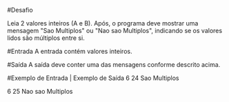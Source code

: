 #Desafio

Leia 2 valores inteiros (A e B). Após, o programa deve mostrar uma mensagem "Sao Multiplos" ou "Nao sao Multiplos", indicando se os valores lidos são múltiplos entre si.

#Entrada
A entrada contém valores inteiros.

#Saída
A saída deve conter uma das mensagens conforme descrito acima.


#Exemplo de Entrada | Exemplo de Saída
6 24                       Sao Multiplos

6 25                       Nao sao Multiplos